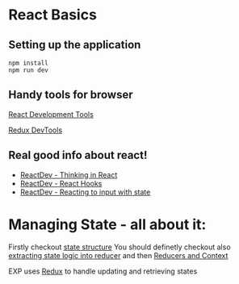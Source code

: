 # React Basics

## Setting up the application

```shell
npm install
npm run dev
```

## Handy tools for browser

[React Development Tools](https://react.dev/learn/react-developer-tools)

[Redux DevTools](https://github.com/reduxjs/redux-devtools)

## Real good info about react!

 - [ReactDev - Thinking in React](https://react.dev/learn/thinking-in-react)
 - [ReactDev - React Hooks](https://react.dev/reference/react/hooks)
 - [ReactDev - Reacting to input with state](https://react.dev/learn/reacting-to-input-with-state)

# Managing State - all about it:
Firstly checkout [state structure](https://react.dev/learn/reacting-to-input-with-state)
You should definetly checkout also [extracting state logic into reducer](https://react.dev/learn/extracting-state-logic-into-a-reducer) and then [Reducers and Context](https://react.dev/learn/scaling-up-with-reducer-and-context)

EXP uses [Redux](https://react-redux.js.org/introduction/why-use-react-redux) to handle updating and retrieving states
